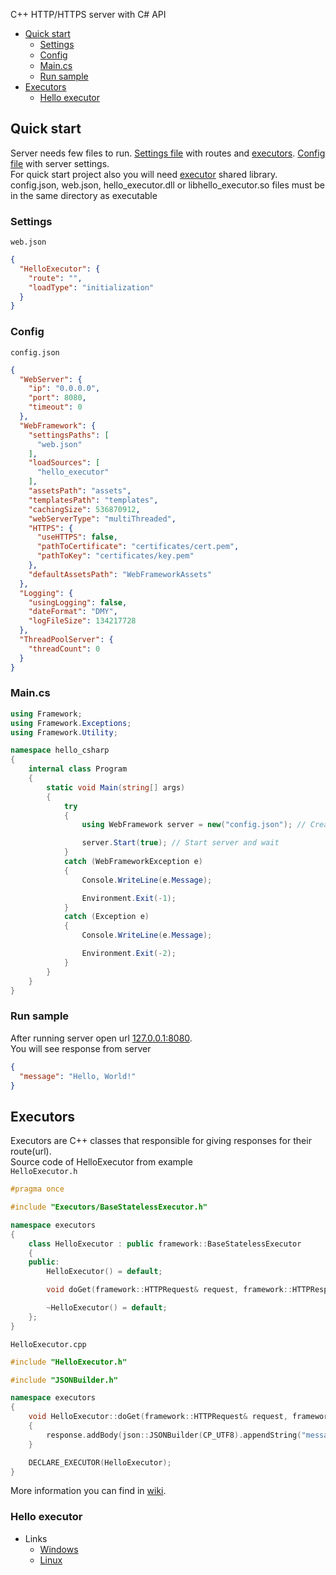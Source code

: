 C++ HTTP/HTTPS server with C# API

* [Quick start](#quick-start)
  * [Settings](#settings)
  * [Config](#config)
  * [Main.cs](#maincs)
  * [Run sample](#run-sample)
* [Executors](#executors)
  * [Hello executor](#hello-executor)


## Quick start
Server needs few files to run. [Settings file](#settings) with routes and [executors](#executors). [Config file](#config) with server settings.  
For quick start project also you will need [executor](#hello-executor) shared library.  
config.json, web.json, hello_executor.dll or libhello_executor.so files must be in the same directory as executable


### Settings
```web.json```
```json
{
  "HelloExecutor": {
    "route": "",
    "loadType": "initialization"
  }
}
```


### Config
```config.json```
```json
{
  "WebServer": {
    "ip": "0.0.0.0",
    "port": 8080,
    "timeout": 0
  },
  "WebFramework": {
    "settingsPaths": [
      "web.json"
    ],
    "loadSources": [
      "hello_executor"
    ],
    "assetsPath": "assets",
    "templatesPath": "templates",
    "cachingSize": 536870912,
    "webServerType": "multiThreaded",
    "HTTPS": {
      "useHTTPS": false,
      "pathToCertificate": "certificates/cert.pem",
      "pathToKey": "certificates/key.pem"
    },
    "defaultAssetsPath": "WebFrameworkAssets"
  },
  "Logging": {
    "usingLogging": false,
    "dateFormat": "DMY",
    "logFileSize": 134217728
  },
  "ThreadPoolServer": {
    "threadCount": 0
  }
}
```


### Main.cs
```cs
using Framework;
using Framework.Exceptions;
using Framework.Utility;

namespace hello_csharp
{
	internal class Program
	{
		static void Main(string[] args)
		{
			try
			{
				using WebFramework server = new("config.json"); // Create server

				server.Start(true); // Start server and wait
			}
			catch (WebFrameworkException e)
			{
				Console.WriteLine(e.Message);

				Environment.Exit(-1);
			}
			catch (Exception e)
			{
				Console.WriteLine(e.Message);

				Environment.Exit(-2);
			}
		}
	}
}
```


### Run sample
After running server open url [127.0.0.1:8080](http://127.0.0.1:8080).  
You will see response from server
```json
{
  "message": "Hello, World!"
}
```


## Executors
Executors are C++ classes that responsible for giving responses for their route(url).  
Source code of HelloExecutor from example  
```HelloExecutor.h```
```cpp
#pragma once

#include "Executors/BaseStatelessExecutor.h"

namespace executors
{
	class HelloExecutor : public framework::BaseStatelessExecutor
	{
	public:
		HelloExecutor() = default;

		void doGet(framework::HTTPRequest& request, framework::HTTPResponse& response) override;

		~HelloExecutor() = default;
	};
}
```
```HelloExecutor.cpp```
```cpp
#include "HelloExecutor.h"

#include "JSONBuilder.h"

namespace executors
{
	void HelloExecutor::doGet(framework::HTTPRequest& request, framework::HTTPResponse& response)
	{
		response.addBody(json::JSONBuilder(CP_UTF8).appendString("message", "Hello, World!"));
	}

	DECLARE_EXECUTOR(HelloExecutor);
}
```
More information you can find in [wiki](https://github.com/LazyPanda07/WebFramework/wiki/Executors).


### Hello executor
* Links
  * [Windows](https://github.com/LazyPanda07/WebFramework/releases/download/Assets/windows.zip)
  * [Linux](https://github.com/LazyPanda07/WebFramework/releases/download/Assets/linux.zip)
